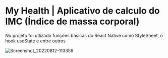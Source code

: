 # My Health | Aplicativo de calculo do IMC (Índice de massa corporal) 

<p>No projeto foi utlizado funções básicas do React Native como StyleSheet, o hook useState e entre outros<p/>

![Screenshot_20220812-113359](https://user-images.githubusercontent.com/90219607/184378839-5a587cbd-16f7-432e-808d-e9e2e682919e.png)


